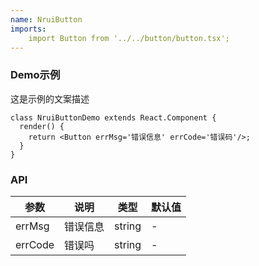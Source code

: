 ```yaml
---
name: NruiButton
imports:
    import Button from '../../button/button.tsx';
---
```

### Demo示例
这是示例的文案描述
````
class NruiButtonDemo extends React.Component {
  render() {
    return <Button errMsg='错误信息' errCode='错误码'/>;
  }
}
````
### API
参数 | 说明 | 类型 | 默认值
------- | ------- | ------- | -------
errMsg | 错误信息 | string | -
errCode | 错误吗 | string | -